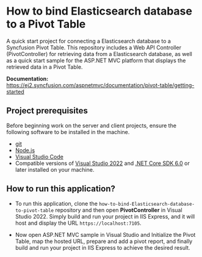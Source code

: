 # How to bind Elasticsearch database to a Pivot Table

A quick start project for connecting a Elasticsearch database to a Syncfusion Pivot Table. This repository includes a Web API Controller (PivotController) for retrieving data from a Elasticsearch database, as well as a quick start sample for the ASP.NET MVC platform that displays the retrieved data in a Pivot Table.

**Documentation:** https://ej2.syncfusion.com/aspnetmvc/documentation/pivot-table/getting-started

## Project prerequisites

Before beginning work on the server and client projects, ensure the following software to be installed in the machine.

* [git](https://git-scm.com/downloads)
* [Node.js](https://nodejs.org/en/)
* [Visual Studio Code](https://code.visualstudio.com/)
* Compatible versions of [Visual Studio 2022](https://visualstudio.microsoft.com/downloads/ ) and [.NET Core SDK 6.0](https://dotnet.microsoft.com/en-us/download/dotnet/6.0) or later installed on your machine.

## How to run this application?

* To run this application, clone the `how-to-bind-Elasticsearch-database-to-pivot-table` repository and then open **PivotController** in Visual Studio 2022. Simply build and run your project in IIS Express, and it will host and display the URL `https://localhost:7105`.

*  Now open ASP.NET MVC sample in Visual Studio and Initialize the Pivot Table, map the hosted URL, prepare and add a pivot report, and finally build and run your project in IIS Express to achieve the desired result.